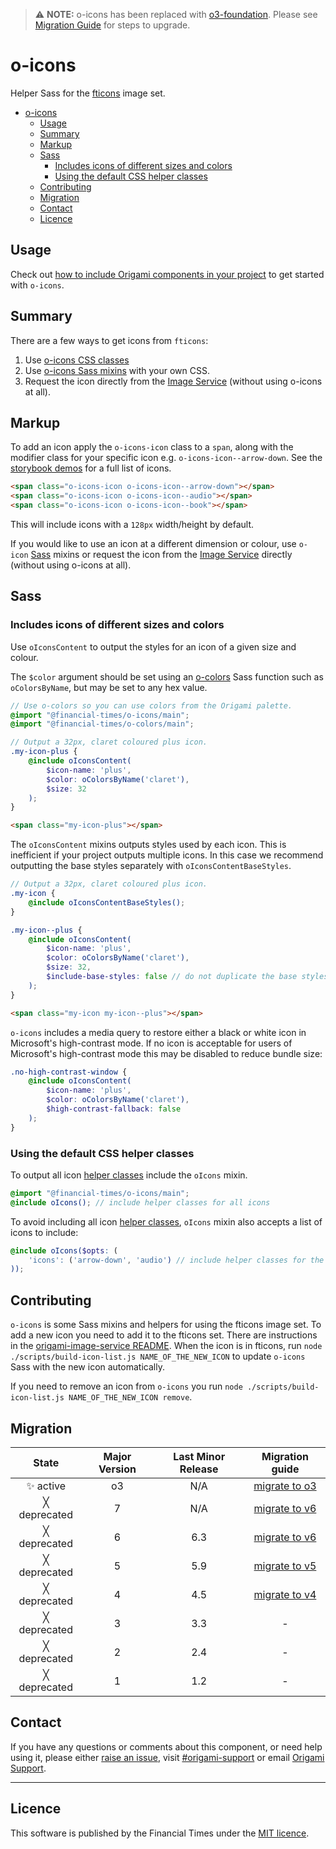 > ⚠️ **NOTE:** o-icons has been replaced with [o3-foundation](../o3-foundation/README.md). Please see [Migration Guide](MIGRATION.md#migrating-from-v7-to-o3-foundation@3) for steps to upgrade.

# o-icons

Helper Sass for the [fticons](https://o2-core.origami.ft.com/?path=/story/deprecated-o-icons--icons) image set.

- [o-icons](#o-icons)
	- [Usage](#usage)
	- [Summary](#summary)
	- [Markup](#markup)
	- [Sass](#sass)
		- [Includes icons of different sizes and colors](#includes-icons-of-different-sizes-and-colors)
		- [Using the default CSS helper classes](#using-the-default-css-helper-classes)
	- [Contributing](#contributing)
	- [Migration](#migration)
	- [Contact](#contact)
	- [Licence](#licence)

## Usage

Check out [how to include Origami components in your project](https://origami.ft.com/documentation/components/#including-origami-components-in-your-project) to get started with `o-icons`.

## Summary

There are a few ways to get icons from `fticons`:

1.  Use [o-icons CSS classes](#markup)
2.  Use [o-icons Sass mixins](#sass) with your own CSS.
3.  Request the icon directly from the [Image Service](https://www.ft.com/__origami/service/image/v2/docs/url-builder?url=fticon-v1%3Aarrow-down&preview=true) (without using o-icons at all).


## Markup

To add an icon apply the `o-icons-icon` class to a `span`, along with the modifier class for your specific icon e.g. `o-icons-icon--arrow-down`. See the [storybook demos](https://o2-core.origami.ft.com/?path=/story/deprecated-o-icons--icons) for a full list of icons.

```html
<span class="o-icons-icon o-icons-icon--arrow-down"></span>
<span class="o-icons-icon o-icons-icon--audio"></span>
<span class="o-icons-icon o-icons-icon--book"></span>
```

This will include icons with a `128px` width/height by default.

If you would like to use an icon at a different dimension or colour, use `o-icon` [Sass](#sass) mixins or request the icon from the [Image Service](https://www.ft.com/__origami/service/image/v2/docs/url-builder?url=fticon-v1%3Aarrow-down&preview=true) directly (without using o-icons at all).

## Sass

### Includes icons of different sizes and colors

Use `oIconsContent` to output the styles for an icon of a given size and colour.

The `$color` argument should be set using an [o-colors](https://o2-core.origami.ft.com/?path=/docs/deprecated-o-colors-readme--docs) Sass function such as `oColorsByName`, but may be set to any hex value.

```scss
// Use o-colors so you can use colors from the Origami palette.
@import "@financial-times/o-icons/main";
@import "@financial-times/o-colors/main";

// Output a 32px, claret coloured plus icon.
.my-icon-plus {
	@include oIconsContent(
		$icon-name: 'plus',
		$color: oColorsByName('claret'),
		$size: 32
	);
}
```

```html
<span class="my-icon-plus"></span>
```

The `oIconsContent` mixins outputs styles used by each icon. This is inefficient if your project outputs multiple icons. In this case we recommend outputting the base styles separately with `oIconsContentBaseStyles`.

```scss
// Output a 32px, claret coloured plus icon.
.my-icon {
	@include oIconsContentBaseStyles();
}

.my-icon--plus {
	@include oIconsContent(
		$icon-name: 'plus',
		$color: oColorsByName('claret'),
		$size: 32,
		$include-base-styles: false // do not duplicate the base styles
	);
}
```

```html
<span class="my-icon my-icon--plus"></span>
```

`o-icons` includes a media query to restore either a black or white icon in Microsoft's high-contrast mode. If no icon is acceptable for users of Microsoft's high-contrast mode this may be disabled to reduce bundle size:

```scss
.no-high-contrast-window {
	@include oIconsContent(
		$icon-name: 'plus',
		$color: oColorsByName('claret'),
		$high-contrast-fallback: false
	);
}
```

### Using the default CSS helper classes

To output all icon [helper classes](#markup) include the `oIcons` mixin.
```scss
@import "@financial-times/o-icons/main";
@include oIcons(); // include helper classes for all icons
```

To avoid including all icon [helper classes](#markup), `oIcons` mixin also accepts a list of icons to include:
```scss
@include oIcons($opts: (
	'icons': ('arrow-down', 'audio') // include helper classes for the arrow-down and audio icons
));
```

## Contributing

`o-icons` is some Sass mixins and helpers for using the fticons image set. To add a new icon you need to add it to the fticons set. There are instructions in the [origami-image-service README](https://github.com/Financial-Times/origami-image-service#adding-images). When the icon is in fticons, run `node ./scripts/build-icon-list.js NAME_OF_THE_NEW_ICON` to update `o-icons` Sass with the new icon automatically.

If you need to remove an icon from `o-icons` you run `node ./scripts/build-icon-list.js NAME_OF_THE_NEW_ICON remove`.

## Migration

State | Major Version | Last Minor Release |                         Migration guide                          |
:---: |:-------------:| :---: |:----------------------------------------------------------------:
✨ active |      o3       | N/A  | [migrate to o3](MIGRATION.md#migrating-from-v7-to-o3-foundation@3) |
╳ deprecated |       7       | N/A  |      [migrate to v6](MIGRATION.md#migrating-from-v6-to-v7)       |
╳ deprecated |       6       | 6.3  |      [migrate to v6](MIGRATION.md#migrating-from-v5-to-v6)       |
╳ deprecated |       5       | 5.9  |      [migrate to v5](MIGRATION.md#migrating-from-v4-to-v5)       |
╳ deprecated |       4       | 4.5  |      [migrate to v4](MIGRATION.md#migrating-from-v3-to-v4)       |
╳ deprecated |       3       | 3.3 |                                -                                 |
╳ deprecated |       2       | 2.4 |                                -                                 |
╳ deprecated |       1       | 1.2 |                                -                                 |

## Contact

If you have any questions or comments about this component, or need help using it, please either [raise an issue](https://github.com/Financial-Times/o-icons/issues), visit [#origami-support](https://financialtimes.slack.com/messages/origami-support/) or email [Origami Support](mailto:origami-support@ft.com).


***

## Licence

This software is published by the Financial Times under the [MIT licence](http://opensource.org/licenses/MIT).
